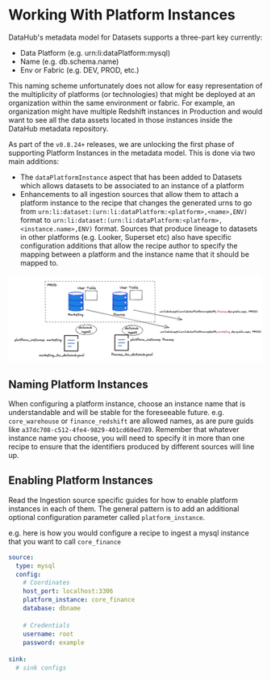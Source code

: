 # Working With Platform Instances

DataHub's metadata model for Datasets supports a three-part key currently: 
- Data Platform (e.g. urn:li:dataPlatform:mysql)
- Name (e.g. db.schema.name)
- Env or Fabric (e.g. DEV, PROD, etc.)

This naming scheme unfortunately does not allow for easy representation of the multiplicity of platforms (or technologies) that might be deployed at an organization within the same environment or fabric. For example, an organization might have multiple Redshift instances in Production and would want to see all the data assets located in those instances inside the DataHub metadata repository. 

As part of the `v0.8.24+` releases, we are unlocking the first phase of supporting Platform Instances in the metadata model. This is done via two main additions:
- The `dataPlatformInstance` aspect that has been added to Datasets which allows datasets to be associated to an instance of a platform
- Enhancements to all ingestion sources that allow them to attach a platform instance to the recipe that changes the generated urns to go from `urn:li:dataset:(urn:li:dataPlatform:<platform>,<name>,ENV)` format to `urn:li:dataset:(urn:li:dataPlatform:<platform>,<instance.name>,ENV)` format. Sources that produce lineage to datasets in other platforms (e.g. Looker, Superset etc) also have specific configuration additions that allow the recipe author to specify the mapping between a platform and the instance name that it should be mapped to. 

![./imgs/platform-instances-for-ingestion.png](./imgs/platform-instances-for-ingestion.png)

## Naming Platform Instances

When configuring a platform instance, choose an instance name that is understandable and will be stable for the foreseeable future. e.g. `core_warehouse` or `finance_redshift` are allowed names, as are pure guids like `a37dc708-c512-4fe4-9829-401cd60ed789`. Remember that whatever instance name you choose, you will need to specify it in more than one recipe to ensure that the identifiers produced by different sources will line up.

## Enabling Platform Instances

Read the Ingestion source specific guides for how to enable platform instances in each of them. 
The general pattern is to add an additional optional configuration parameter called `platform_instance`. 

e.g. here is how you would configure a recipe to ingest a mysql instance that you want to call `core_finance`
```yaml
source:
  type: mysql
  config:
    # Coordinates
    host_port: localhost:3306
    platform_instance: core_finance
    database: dbname
    
    # Credentials
    username: root
    password: example

sink:
  # sink configs
```


## 
